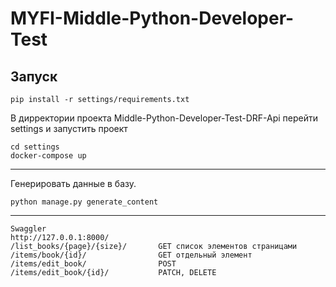 # MYFI-Middle-Python-Developer-Test


## Запуск

```console
pip install -r settings/requirements.txt
```


В дирректории проекта Middle-Python-Developer-Test-DRF-Api перейти settings и запустить проект 

```console
cd settings
docker-compose up
```

---
Генерировать данные в базу. 
```console
python manage.py generate_content
```
---
```
Swaggler 
http://127.0.0.1:8000/
/list_books/{page}/{size}/       GET список элементов страницами 
/items/book/{id}/                GET отдельный элемент
/items/edit_book/                POST
/items/edit_book/{id}/           PATCH, DELETE
```

